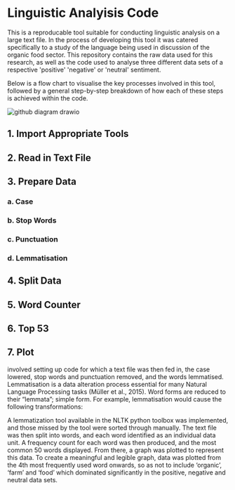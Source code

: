 # Linguistic Analyisis Code

This is a reproducable tool suitable for conducting linguistic analysis on a large text file. In the process of developing this tool it was catered specifically to a study of the language being used in discussion of the organic food sector. This repository contains the raw data used for this research, as well as the code used to analyse three different data sets of a respective 'positive' 'negative' or 'neutral' sentiment.

Below is a flow chart to visualise the key processes involved in this tool, followed by a general step-by-step breakdown of how each of these steps is achieved within the code.

![github diagram drawio](https://github.com/elviehatescoding/ICPU-Final-Project/assets/169135173/f98ae1ab-6922-4774-83a9-dac7bb9a9bef)

## 1. Import Appropriate Tools
## 2. Read in Text File
## 3. Prepare Data
### a. Case
### b. Stop Words
### c. Punctuation
### d. Lemmatisation
## 4. Split Data
## 5. Word Counter
## 6. Top 53
## 7. Plot

involved setting up code for which a text file was then fed in, the case lowered, stop words and punctuation removed, and the words lemmatised. Lemmatisation is a data alteration process essential for many Natural Language Processing tasks (Müller et al., 2015). Word forms are reduced to their “lemmata”; simple form. For example, lemmatisation would cause the following transformations:

A lemmatization tool available in the NLTK python toolbox was implemented, and those missed by the tool were sorted through manually. 
The text file was then split into words, and each word identified as an individual data unit. A frequency count for each word was then produced, and the most common 50 words displayed. From there, a graph was plotted to represent this data. To create a meaningful and legible graph, data was plotted from the 4th most frequently used word onwards, so as not to include ‘organic’, ‘farm’ and ‘food’ which dominated significantly in the positive, negative and neutral data sets.

